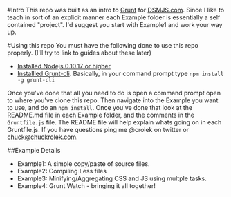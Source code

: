 #Intro
This repo was built as an intro to [Grunt](http://gruntjs.com/) for [DSMJS.com](dsmjs.com). Since I like to teach in sort of an explicit manner each Example folder is essentially a self contained "project". I'd suggest you start with Example1 and work your way up.

#Using this repo
You must have the following done to use this repo properly. (I'll try to link to guides about these later)
* [Installed Nodejs 0.10.17 or higher](http://nodejs.org/)
* [Installled Grunt-cli](http://gruntjs.com/getting-started). Basically, in your command prompt type `npm install -g grunt-cli`

Once you've done that all you need to do is open a command prompt open to where you've clone this repo. Then navigate into the Example you want to use, and do an `npm install`. Once you've done that look at the README.md file in each Example folder, and the comments in the `Gruntfile.js` file. The README file will help explain whats going on in each Gruntfile.js. If you have questions ping me @crolek on twitter or chuck@chuckrolek.com.


##Example Details
* Example1: A simple copy/paste of source files.
* Example2: Compiling Less files
* Example3: Minifying/Aggregating CSS and JS using multple tasks.
* Example4: Grunt Watch - bringing it all together!